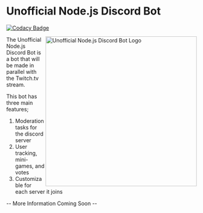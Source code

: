 # Unofficial Node.js Discord Bot


[![Codacy Badge](https://api.codacy.com/project/badge/Grade/9f4680bdad754903a5a4f13aadb164f7)](https://app.codacy.com/app/mcaustin1/Unofficial-Node.js-Discord-Bot?utm_source=github.com&utm_medium=referral&utm_content=mcaustin1/Unofficial-Node.js-Discord-Bot&utm_campaign=badger)


<img src="https://i.imgur.com/QpIzAFm.png"
 width="400" height="396" alt="Unofficial Node.js Discord Bot Logo" title="Logo" align="right" />

The Unofficial Node.js Discord Bot is a bot that will be made in parallel with the Twitch.tv stream.

This bot has three main features;

1. Moderation tasks for the discord server
2. User tracking, mini-games, and votes
3. Customizable for each server it joins

-- More Information Coming Soon --

